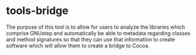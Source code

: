 # tools-bridge

The purpose of this tool is to allow for users to analyze the libraries which comprise GNUstep and automatically be able to metadata regarding classes and method signatures so that they can use that information to create software which will allow them to create a bridge to Cocoa.
